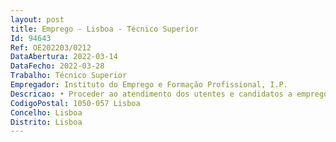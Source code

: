 ```yaml
--- 
layout: post
title: Emprego - Lisboa - Técnico Superior
Id: 94643
Ref: OE202203/0212
DataAbertura: 2022-03-14
DataFecho: 2022-03-28
Trabalho: Técnico Superior
Empregador: Instituto do Emprego e Formação Profissional, I.P.
Descricao: • Proceder ao atendimento dos utentes e candidatos a emprego, incluindo as atividades de backoffice  • Desenvolver, junto dos utentes e candidatos a emprego, intervenções técnicas no âmbito da colocação e reabilitação, bem como as decorrentes do Plano Pessoal de Emprego tendentes à integração nos programas e medidas de emprego • Proceder ao atendimento das entidades empregadoras, incluindo as atividades de backoffice  • Realizar as atividades conducentes ao desenvolvimento e promoção do emprego, potenciando a captação de ofertas de emprego junto das entidades empregadoras e mobilizando os atores locais relevantes para colaborarem na resposta às necessidades em matéria de emprego.• Proceder à instrução, análise e acompanhamento de candidaturas no âmbito das medidas ativas de emprego, nomeadamente dos Programas de Estágios, Apoios à Contratação, Criação do Próprio Emprego e Contrato Emprego Inserção  • Efetuar o atendimento de entidades e utentes integrados nas medidas ativas de Emprego  • Realizar visitas às entidades para proceder ao acompanhamento dos projetos desenvolvidos no âmbito das medidas ativas de emprego.
CodigoPostal: 1050-057 Lisboa
Concelho: Lisboa
Distrito: Lisboa
--- 
```

